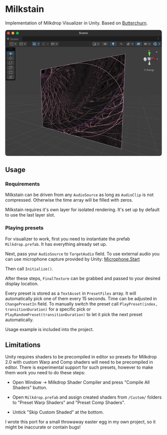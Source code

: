 # Milkstain
Implementation of Milkdrop Visualizer in Unity. Based on <a href=https://github.com/jberg/butterchurn>Butterchurn</a>.

![Screenshot](Screenshot.png)

## Usage

### Requirements
Milkstain can be driven from any ```AudioSource``` as long as ```AudioClip``` is not compressed. Otherwise the time array will be filled with zeros.

Milkstain requires it's own layer for isolated rendering. It's set up by default to use the last layer slot.

### Playing presets
For visualizer to work, first you need to instantiate the prefab ```Milkdrop.prefab```. It has everything already set up.

Next, pass your ```AudioSource``` to ```TargetAudio``` field. To use external audio you can use microphone capture provided by Unity: <a href="https://docs.unity3d.com/ScriptReference/Microphone.Start.html">Microphone.Start</a>

Then call ```Initialize()```.

After these steps, ```FinalTexture``` can be grabbed and passed to your desired display location.

Every preset is stored as a ```TextAsset``` in ```PresetFiles``` array. It will automatically pick one of them every 15 seconds. Time can be adjusted in ```ChangePresetIn``` field. To manually switch the preset call ```PlayPreset(index, transitionDuration)``` for a specific pick or ```PlayRandomPreset(transitionDuration)``` to let it pick the next preset automatically.

Usage example is included into the project.

## Limitations
Unity requires shaders to be precompiled in editor so presets for Milkdrop 2.0 with custom Warp and Comp shaders will need to be precompiled in editor. There is experimental support for such presets, however to make them work you need to do these steps:

- Open Window -> Milkdrop Shader Compiler and press "Compile All Shaders" button.

- Open ```Milkdrop.prefab``` and assign created shaders from ```/Custom/``` folders to "Preset Warp Shaders" and "Preset Comp Shaders".

- Untick "Skip Custom Shaded" at the bottom.

I wrote this port for a small throwaway easter egg in my own project, so it might be inaccurate or contain bugs!
